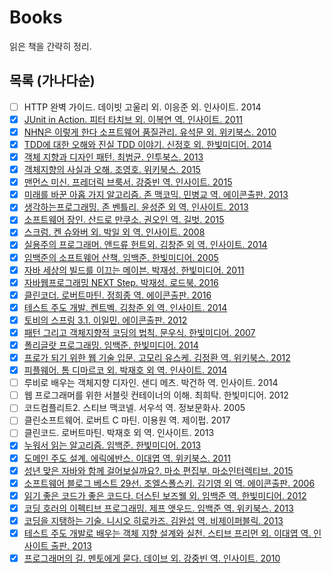 # Books
읽은 책을 간략히 정리.

## 목록 (가나다순)
- [ ] HTTP 완벽 가이드. 데이빗 고울리 외. 이응준 외. 인사이트. 2014
- [x] [JUnit in Action. 피터 타치브 외. 이복연 역. 인사이트. 2011](summary/junit-in-action.md)
- [x] [NHN은 이렇게 한다 소프트웨어 품질관리. 유석문 외. 위키북스. 2010](summary/like-nhn.md)
- [x] [TDD에 대한 오해와 진실 TDD 이야기. 신정호 외. 한빛미디어. 2014](summary/tdd-story.md)
- [x] [객체 지향과 디자인 패턴. 최범균. 인투북스. 2013](summary/oop-and-design-pattern.md)
- [x] [객체지향의 사실과 오해. 조영호. 위키북스. 2015](summary/the-essence-of-oo.md)
- [x] [맨먼스 미신. 프레더릭 브룩서. 강중빈 역. 인사이트. 2015](summary/the-mythical-man-month.md)
- [x] [미래를 바꾼 아홉 가지 알고리즘. 존 맥코믹. 민병교 역. 에이콘출판. 2013](summary/nine-algorithms.md)
- [x] [생각하는프로그래밍. 존 벤틀리. 윤성준 외 역. 인사이트. 2013](summary/programming-pearls.md)
- [x] [소프트웨어 장인. 산드로 만쿠소. 권오인 역. 길벗. 2015](summary/master-of-software.md)
- [x] [스크럼. 켄 슈와버 외. 박일 외 역. 인사이트. 2008](summary/xp-and-scrum.md)
- [x] [실용주의 프로그래머. 앤드류 헌트외. 김창준 외 역. 인사이트. 2014](summary/pragmatic-programmer.md)
- [x] [임백준의 소프트웨어 산책. 임백준. 한빛미디어. 2005](summary/polyglot-and-walk-of-software.md)
- [x] [자바 세상의 빌드를 이끄는 메이븐. 박재성. 한빛미디어. 2011](summary/maven-book.md)
- [x] [자바웹프로그래밍 NEXT Step. 박재성. 로드북. 2016](https://github.com/iamkyu/jwp-basic)
- [x] [클린코더. 로버트마틴. 정희종 역. 에이콘출판. 2016](summary/the-clean-coder.md)
- [x] [테스트 주도 개발. 켄트벡. 김창준 외 역. 인사이트. 2014](summary/test-driven-development-by-example.md)
- [x] [토비의 스프링 3.1. 이일민. 에이콘출판. 2012](https://github.com/iamkyu/toby-spring)
- [x] [패턴 그리고 객체지향적 코딩의 법칙. 문우식. 한빛미디어. 2007](summary/pattern-and-oop.md)
- [x] [폴리글랏 프로그래밍. 임백준. 한빛미디어. 2014](summary/polyglot-and-walk-of-software.md)
- [x] [프로가 되기 위한 웹 기술 입문. 고모리 유스케. 김정환 역. 위키북스. 2012](summary/web-tech-for-pro.md)
- [x] [피플웨어. 톰 디마르코 외. 박재호 외 역. 인사이트. 2014](summary/people-ware.md)
- [ ] 루비로 배우는 객체지향 디자인. 샌디 메츠. 박건하 역. 인사이트. 2014
- [ ] 웹 프로그래머를 위한 서블릿 컨테이너의 이해. 최희탁. 한빛미디어. 2012
- [ ] 코드컴플리트2. 스티브 맥코넬. 서우석 역. 정보문화사. 2005
- [ ] 클린소프트웨어. 로버트 C 마틴. 이용원 역. 제이펍. 2017
- [ ] 클린코드. 로버트마틴. 박재호 외 역. 인사이트. 2013 
- [x] [누워서 읽는 알고리즘. 임백준. 한빛미디어. 2013](summary/algorithm-in-bed.md)
- [x] [도메인 주도 설계. 에릭에반스. 이대엽 역. 위키북스. 2011](summary/ddd.md)
- [x] [성년 맞은 자바와 함께 걸어보실까요?. 마소 편집부. 마소인터렉티브. 2015](summary/20-years-java.md)
- [x] [소프트웨어 블로그 베스트 29선. 조엘스폴스키. 김기영 외 역. 에이콘출판. 2006](summary/best-software-writing-i.md)
- [x] [읽기 좋은 코드가 좋은 코드다. 더스틴 보즈웰 외. 임백준 역. 한빛미디어. 2012](books/summary/art-of-readable-code.md)
- [x] [코딩 호러의 이펙티브 프로그래밍. 제프 앳우드. 임백준 역. 위키북스. 2013](summary/effective-programming-more-than-writing-code.md)
- [x] [코딩을 지탱하는 기술. 니시오 히로카즈. 김완섭 역. 비제이퍼블릭. 2013](summary/coding-technology.md)
- [x] [테스트 주도 개발로 배우는 객체 지향 설계와 실천. 스티브 프리먼 외. 이대엽 역. 인사이트 출판. 2013](summary/growing-oo-software-guided-by-tests.md)
- [x] [프로그래머의 길. 멘토에게 묻다. 데이브 외. 강중빈 역. 인사이트. 2010](summary/apprenticeship-patterns.md)
